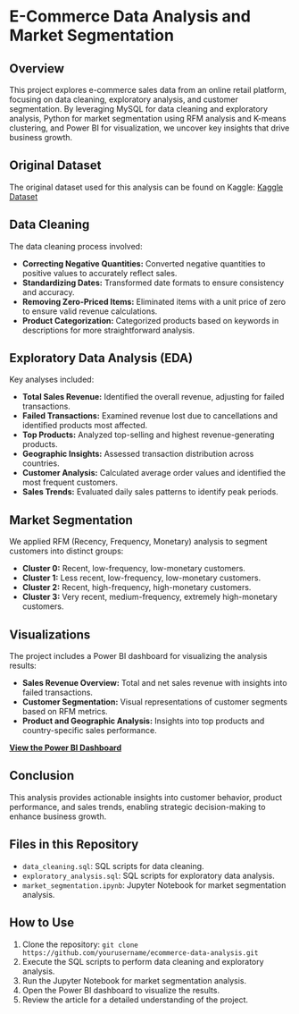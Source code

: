 # E-Commerce Data Analysis and Market Segmentation

## Overview
This project explores e-commerce sales data from an online retail platform, focusing on data cleaning, exploratory analysis, and customer segmentation. By leveraging MySQL for data cleaning and exploratory analysis, Python for market segmentation using RFM analysis and K-means clustering, and Power BI for visualization, we uncover key insights that drive business growth.

## Original Dataset
The original dataset used for this analysis can be found on Kaggle: [Kaggle Dataset](https://www.kaggle.com/datasets/tunguz/online-retail)

## Data Cleaning
The data cleaning process involved:
- **Correcting Negative Quantities:** Converted negative quantities to positive values to accurately reflect sales.
- **Standardizing Dates:** Transformed date formats to ensure consistency and accuracy.
- **Removing Zero-Priced Items:** Eliminated items with a unit price of zero to ensure valid revenue calculations.
- **Product Categorization:** Categorized products based on keywords in descriptions for more straightforward analysis.

## Exploratory Data Analysis (EDA)
Key analyses included:
- **Total Sales Revenue:** Identified the overall revenue, adjusting for failed transactions.
- **Failed Transactions:** Examined revenue lost due to cancellations and identified products most affected.
- **Top Products:** Analyzed top-selling and highest revenue-generating products.
- **Geographic Insights:** Assessed transaction distribution across countries.
- **Customer Analysis:** Calculated average order values and identified the most frequent customers.
- **Sales Trends:** Evaluated daily sales patterns to identify peak periods.

## Market Segmentation
We applied RFM (Recency, Frequency, Monetary) analysis to segment customers into distinct groups:
- **Cluster 0:** Recent, low-frequency, low-monetary customers.
- **Cluster 1:** Less recent, low-frequency, low-monetary customers.
- **Cluster 2:** Recent, high-frequency, high-monetary customers.
- **Cluster 3:** Very recent, medium-frequency, extremely high-monetary customers.

## Visualizations
The project includes a Power BI dashboard for visualizing the analysis results:
- **Sales Revenue Overview:** Total and net sales revenue with insights into failed transactions.
- **Customer Segmentation:** Visual representations of customer segments based on RFM metrics.
- **Product and Geographic Analysis:** Insights into top products and country-specific sales performance.

[**View the Power BI Dashboard**](https://your-powerbi-link-here)

## Conclusion
This analysis provides actionable insights into customer behavior, product performance, and sales trends, enabling strategic decision-making to enhance business growth.

## Files in this Repository
- `data_cleaning.sql`: SQL scripts for data cleaning.
- `exploratory_analysis.sql`: SQL scripts for exploratory data analysis.
- `market_segmentation.ipynb`: Jupyter Notebook for market segmentation analysis.



## How to Use
1. Clone the repository: `git clone https://github.com/yourusername/ecommerce-data-analysis.git`
2. Execute the SQL scripts to perform data cleaning and exploratory analysis.
3. Run the Jupyter Notebook for market segmentation analysis.
4. Open the Power BI dashboard to visualize the results.
5. Review the article for a detailed understanding of the project.



